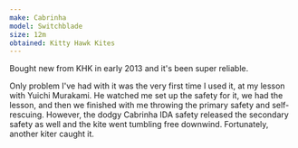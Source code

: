 ```yaml
---
make: Cabrinha
model: Switchblade
size: 12m
obtained: Kitty Hawk Kites
---
```


Bought new from KHK in early 2013 and it's been super reliable.

Only problem I've had with it was the very first time I used it, at my lesson with Yuichi Murakami.
He watched me set up the safety for it, we had the lesson, and then we finished with me throwing the primary safety and self-rescuing.
However, the dodgy Cabrinha IDA safety released the secondary safety as well and the kite went tumbling free downwind.
Fortunately, another kiter caught it.